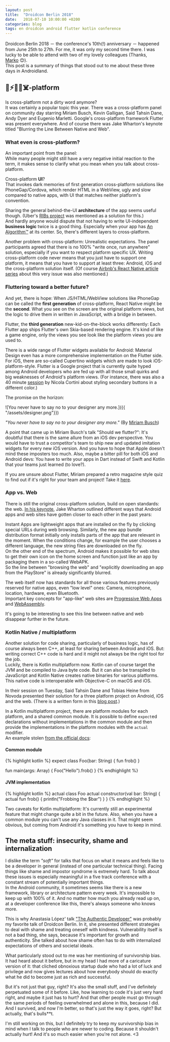 ```yaml
---
layout: post
title:  "Droidcon Berlin 2018"
date:   2018-07-10 10:00:00 +0200
categories: blog
tags: en droidcon android flutter kotlin conference
---
```

Droidcon Berlin 2018 － the conference's 10th(!) anniversary － happened from June 25th to 27th. For me, it was only my second time there. I was lucky to be able to attend with two of my lovely colleagues (Thanks, [Marko](https://twitter.com/markonussbaum) 😊).  
This post is a summary of things that stood out to me about these three days in Androidland.


## 💩⚡️🔪🔥☠️-platform

Is cross-platform not a dirty word anymore?  
It was certainly a popular topic this year. There was a cross-platform panel on community day starring Miriam Busch, Kevin Galligan, Said Tahsin Dane, Andy Dyer and Eugenio Marletti. Google's cross-platform framework Flutter was present everywhere. And of course there was Jake Wharton's keynote titled "Blurring the Line Between Native and Web".

### What even is cross-platform?

An important point from the panel:  
While many people might still have a very negative initial reaction  to the term, it makes sense to clarify what you mean when you talk about cross-platform.  

Cross-platform **UI**?  
That invokes dark memories of first generation cross-platform solutions like PhoneGap/Cordova, which render HTML in a WebView, ugly and slow compared to native apps, with UI that matches neither platform's convention.

Sharing the general behind-the-UI **architecture** of the app seems useful though. (Uber's [RIBs project](https://github.com/uber/RIBs) was mentioned as a solution for this.)  
And hardly anyone would dispute that not having to write UI-independent **business logic** twice is a good thing. Especially when your app has [An Algorithm™](https://youtu.be/DctKvZOU56I?t=5m29s) at its center.
So, there's different layers to cross-platform.

Another problem with cross-platform: Unrealistic expectations. The panel participants agreed that there is no 100% "write once, run anywhere" solution, especially if you want to respect platform specific UX.
Writing cross-platform code never means that you just have to support one platform, it means that you have to support at least three: Android, iOS and the cross-platform solution itself. (Of course [Airbnb's React Native article series](https://medium.com/airbnb-engineering/react-native-at-airbnb-f95aa460be1c) about this very issue was also mentioned.)

### Fluttering toward a better future?

And yet, there is hope: When JS/HTML/WebView solutions like PhoneGap can be called the **first generation** of cross-platform, React Native might be the **second**. What you see on the screen are the original platform views, but the logic to drive them in written in JavaScript, with a bridge in between.

Flutter, the **third generation** new-kid-on-the-block works differently:
Each Flutter app ships Flutter's own Skia-based rendering engine. It's kind of like a game engine, only the views you see look like the platform views you are used to.

There is a wide range of Flutter widgets available for Android: Material Design even has a more comprehensive implementation on the Flutter side.
For iOS, there are so-called Cupertino widgets which are made to look iOS-platform-style.
Flutter is a Google project that is currently quite hyped among Android developers who are fed up with all those small quirks and big weaknesses of Android's platform views. (For instance, there was also a 40 minute [session](https://www.de.droidcon.com/Sessions/THE-CURIOUS-CASE-OF-ANDROID-BUTTON) by Nicola Cortini about styling secondary buttons in a different color.)

The promise on the horizon:

![You never have to say no to your designer any more.]({{ "/assets/designer.png"}})

*"You never have to say no to your designer any more."* (By [Miriam Busch](https://speakerdeck.com/miriambusch/should-we-flutter?slide=16))

A point that came up in Miriam Busch's talk "Should we flutter?": It's doubtful that there is the same allure from an iOS dev perspective. You would have to trust a competitor's team to ship new and updated imitation widgets for every new iOS version. And you have to hope that Apple doesn't mind these imposters too much.
Also, maybe a bitter pill for both iOS and Android devs: You have to write your apps in Dart instead of Swift and Kotlin that your teams just learned (to love?).

If you are unsure about Flutter, Miriam prepared a retro magazine style quiz to find out if it's right for your team and project! Take it [here](https://speakerdeck.com/miriambusch/should-we-flutter).

### App vs. Web

There is still the original cross-platform solution, build on open standards: the web. [In his keynote](https://speakerdeck.com/jakewharton/blurring-the-line-between-native-and-web-droidcon-de-2018), Jake Wharton outlined different ways that Android apps and web sites have gotten closer to each other in the past years:

Instant Apps are lightweight apps that are installed on the fly by clicking special URLs during web browsing. Similarly, the new app bundle distribution format initially only installs parts of the app that are relevant in the moment. When the conditions change, for example the user chooses a different language, the new string files are downloaded on the fly.  
On the other end of the spectrum, Android makes it possible for web sites to get their own icon on the home screen and function just like an app by packaging them in a so-called WebAPK.  
So the line between "browsing the web" and "explicitly downloading an app from the PlayStore" is already significantly blurred.

The web itself now has standards for all those various features previously reserved for native apps, even "low level" ones: Camera, microphone, location, hardware, even Bluetooth.  
Important key concepts for "app-like" web sites are [Progressive Web Apps](https://en.wikipedia.org/wiki/Progressive_Web_Apps) and [WebAssembly](https://webassembly.org/).

It's going to be interesting to see this line between native and web disappear further in the future.

### Kotlin Native / multiplatform

Another solution for code sharing, particularly of business logic, has of course always been C++, at least for sharing between Android and iOS. But: writing correct C++ code is hard and it might not always be the right tool for the job.  
Luckily, there is Kotlin multiplatform now. Kotlin can of course target the JVM and be compiled to Java byte code. But it can also be transpiled to JavaScript and Kotlin Native creates native binaries for various platforms. This native code is interoperable with Objective-C on macOS and iOS.  

In their session on Tuesday, Said Tahsin Dane and Tobias Heine from Novoda presented their solution for a three platform project on Android, iOS and the web. (There is a written form in this [blog post](https://blog.novoda.com/introduction-to-kotlin-multiplatform/).)  

In a Kotlin multiplatform project, there are platform modules for each platform, and a shared common module. It is possible to define `expect`ed declarations without implementations in the common module and then provide the implementations in the platform modules with the `actual` modifier.  
An example stolen [from the official docs](https://kotlinlang.org/docs/reference/multiplatform.html#platform-specific-declarations):

#### Common module
{% highlight kotlin %}
expect class Foo(bar: String) {
    fun frob()
}

fun main(args: Array<String>) {
    Foo("Hello").frob()
}
{% endhighlight %}

#### JVM implementation
{% highlight kotlin %}
actual class Foo actual constructor(val bar: String) {
    actual fun frob() {
        println("Frobbing the $bar")
    }
}
{% endhighlight %}

Two caveats for Kotlin multiplatform: It's currently still an experimental feature that might change quite a bit in the future.  Also, when you have a common module you can't use any Java classes in it. That might seem obvious, but coming from Android it's something you have to keep in mind.


## The meta stuff: insecurity, shame and internalization

I dislike the term *"soft"* for talks that focus on what it means and feels like to be a developer in general (instead of one particular technical thing).
Facing things like shame and impostor syndrome is extremely hard. To talk about these issues is especially meaningful in a five track conference with a constant stream of potentially important things.  
In the Android community, it sometimes seems like there is a new framework, library or architecture pattern every week.  It's impossible to keep up with 100% of it. And no matter how much you already read up on, at a developer conference like this, there's always someone who knows more.

This is why Anastasia López' talk ["The Authentic Developer"](https://speakerdeck.com/anastasialopez/authentic-developer) was probably my favorite talk of Droidcon Berlin. In it, she presented different strategies to deal with shame and treating oneself with kindness. Vulnerability itself is not a bad thing, she says, because it's important for growth and authenticity. She talked about how shame often has to do with internalized expectations of others and societal ideals.

What particularly stood out to me was her mentioning of survivorship bias. It had heard about it before, but in my head I had more of a caricature version of it:  that cliched obnoxious startup dude who had a lot of luck and privilege and now gives lectures about how everybody should do exactly what he did to become just as rich and successful.

But it's not just that guy, right? It's also the small stuff, and I've definitely perpetuated some of it before. Like, how learning to code it's just very hard right, and maybe it just has to hurt? And that other people must go through the same periods of feeling overwhelmed and alone in this, because I did. And I survived, and now I'm better, so that's just the way it goes, right? But actually, that's bulls**t.

I'm still working on this, but I definitely try to keep my survivorship bias in mind when I talk to people who are newer to coding. Because it shouldn't actually hurt! And it's so much easier when you're not alone. <3
